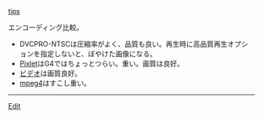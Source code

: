 ---
---
[tips](/tips)


エンコーディング比較。
* DVCPRO-NTSCは圧縮率がよく、品質も良い。再生時に高品質再生オプションを指定しないと、ぼやけた画像になる。
* [Pixlet](Pixlet)はG4ではちょっとつらい。重い。画質は良好。
* [ビデオ](ビデオ)は画質良好。
* [mpeg4](mpeg4)はすこし重い。



----
[Edit](https://github.com/vitroid/vitroid.github.io/edit/master/MD/QuickTime.md)
